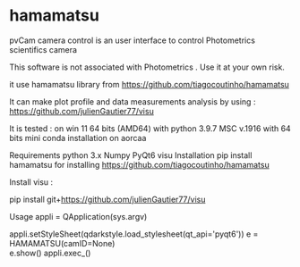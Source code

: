 # hamamatsu


pvCam camera control is an user interface to control Photometrics scientifics camera

This software is not associated with Photometrics . Use it at your own risk.

it use hamamatsu library from  https://github.com/tiagocoutinho/hamamatsu

It can make plot profile and data measurements analysis by using : https://github.com/julienGautier77/visu

It is tested :
on win 11 64 bits (AMD64) with python 3.9.7 MSC v.1916 with 64 bits mini conda installation on aorcaa

Requirements
python 3.x
Numpy
PyQt6
visu
Installation
pip install hamamatsu for installing https://github.com/tiagocoutinho/hamamatsu

Install visu :

pip install git+https://github.com/julienGautier77/visu

Usage
appli = QApplication(sys.argv)
   
appli.setStyleSheet(qdarkstyle.load_stylesheet(qt_api='pyqt6'))
e = HAMAMATSU(camID=None)  
e.show()
appli.exec_() 
